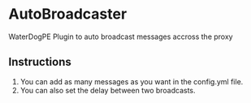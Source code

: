 # AutoBroadcaster
WaterDogPE Plugin to auto broadcast messages accross the proxy

## Instructions
1. You can add as many messages as you want in the config.yml file.
2. You can also set the delay between two broadcasts.


